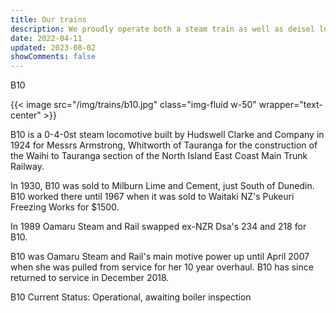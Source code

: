 ```yaml
---
title: Our trains
description: We proudly operate both a steam train as well as deisel locomotives.
date: 2022-04-11
updated: 2023-08-02
showComments: false
---
```


B10

{{< image src="/img/trains/b10.jpg" class="img-fluid w-50" wrapper="text-center" >}}

B10 is a 0-4-0st steam locomotive built by Hudswell Clarke and Company in 1924 for Messrs Armstrong, Whitworth of Tauranga for the construction of the Waihi to Tauranga section of the North Island East Coast Main Trunk Railway.

In 1930, B10 was sold to Milburn Lime and Cement, just South of Dunedin. B10 worked there until 1967 when it was sold to Waitaki NZ's Pukeuri Freezing Works for $1500.

In 1989 Oamaru Steam and Rail swapped ex-NZR Dsa's 234 and 218 for B10.

B10 was Oamaru Steam and Rail's main motive power up until April 2007 when she was pulled from service for her 10 year overhaul.  B10 has since returned to service in December 2018.

B10 Current Status: Operational, awaiting boiler inspection